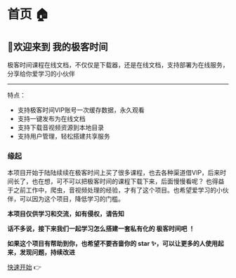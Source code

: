 # 首页 🏠

## 👏欢迎来到 我的极客时间



极客时间课程在线文档，不仅仅是下载器，还是在线文档，支持部署为在线服务，分享给你爱学习的小伙伴

---
特点：

* 支持极客时间VIP账号一次缓存数据，永久观看
* 支持一键发布为在线文档
* 支持下载音视频资源到本地目录
* 支持用户管理，轻松搭建共享服务


### 缘起
   本项目开始于陆陆续续在极客时间上买了很多课程，也去各种渠道借VIP，后来时间长了，也在想，可不可以把极客时间的课程下载下来，后面慢慢看呢？
也得益于之前工作中，爬虫，音视频处理的经验，才有了这个项目。也希望爱学习的小伙伴，可以因为这个项目，降低学习的门槛。


 **本项目仅供学习和交流，如有侵权，请告知** 

 **话不多说，接下来我们一起学习怎么搭建一套私有化的 极客时间吧 ！**

 **如果这个项目有帮助到你，也希望不要吝啬你的 star ✨，可以让更多的人使用起来，发现问题，持续改进**


[快速开始](./gettingstarted.md) 👉

